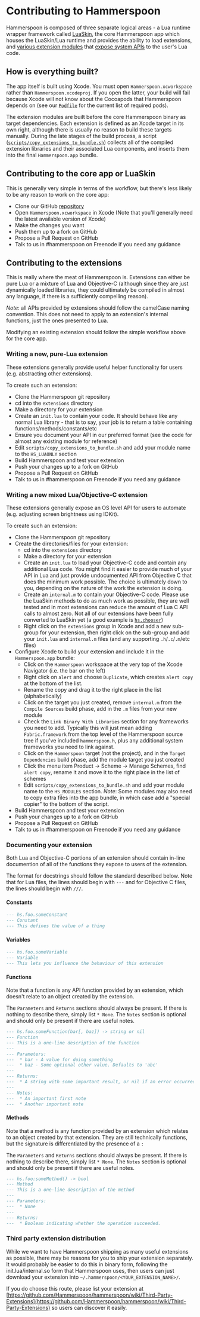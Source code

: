 # Contributing to Hammerspoon

Hammerspoon is composed of three separate logical areas - a Lua runtime wrapper framework called [LuaSkin](http://www.hammerspoon.org/docs/LuaSkin/Classes/LuaSkin/index.html#), the core Hammerspoon app which houses the LuaSkin/Lua runtime and provides the ability to load extensions, and [various extension modules](https://github.com/Hammerspoon/hammerspoon/tree/master/extensions) that [expose system APIs](http://www.hammerspoon.org/docs/) to the user's Lua code.

## How is everything built?

The app itself is built using Xcode. You must open `Hammerspoon.xcworkspace` rather than `Hammerspoon.xcodeproj`. If you open the latter, your build will fail because Xcode will not know about the Cocoapods that Hammerspoon depends on (see our [`Podfile`](https://github.com/Hammerspoon/hammerspoon/blob/master/Podfile) for the current list of required pods).

The extension modules are built before the core Hammerspoon binary as target dependencies. Each extension is defined as an Xcode target in its own right, although there is usually no reason to build these targets manually. During the late stages of the build process, a script ([`scripts/copy_extensions_to_bundle.sh`](https://github.com/Hammerspoon/hammerspoon/blob/master/scripts/copy_extensions_to_bundle.sh)) collects all of the compiled extension libraries and their associated Lua components, and inserts them into the final `Hammerspoon.app` bundle.

## Contributing to the core app or LuaSkin
This is generally very simple in terms of the workflow, but there's less likely to be any reason to work on the core app:

* Clone our GitHub [repository](https://github.com/Hammerspoon/hammerspoon)
* Open `Hammerspoon.xcworkspace` in Xcode (Note that you'll generally need the latest available version of Xcode)
* Make the changes you want
* Push them up to a fork on GitHub
* Propose a Pull Request on GitHub
* Talk to us in #hammerspoon on Freenode if you need any guidance

## Contributing to the extensions

This is really where the meat of Hammerspoon is. Extensions can either be pure Lua or a mixture of Lua and Objective-C (although since they are just dynamically loaded libraries, they could ultimately be compiled in almost any language, if there is a sufficiently compelling reason).

*Note*: all APIs provided by extensions should follow the camelCase naming convention. This does not need to apply to an extension's internal functions, just the ones presented to Lua.

Modifying an existing extension should follow the simple workflow above for the core app.

### Writing a new, pure-Lua extension ###

These extensions generally provide useful helper functionality for users (e.g. abstracting other extensions).

To create such an extension:

* Clone the Hammerspoon git repository
* cd into the `extensions` directory
* Make a directory for your extension
* Create an `init.lua` to contain your code. It should behave like any normal Lua library - that is to say, your job is to return a table containing functions/methods/constants/etc
* Ensure you document your API in our preferred format (see the code for almost any existing module for reference)
* Edit `scripts/copy_extensions_to_bundle.sh` and add your module name to the `HS_LUAONLY` section
* Build Hammerspoon and test your extension
* Push your changes up to a fork on GitHub
* Propose a Pull Request on GitHub
* Talk to us in #hammerspoon on Freenode if you need any guidance

### Writing a new mixed Lua/Objective-C extension ###

These extensions generally expose an OS level API for users to automate (e.g. adjusting screen brightness using IOKit).

To create such an extension:

* Clone the Hammerspoon git repository
* Create the directories/files for your extension:
  * cd into the `extensions` directory
  * Make a directory for your extension
  * Create an `init.lua` to load your Objective-C code and contain any additional Lua code. You might find it easier to provide much of your API in Lua and just provide undocumented API from Objective C that does the minimum work possible. The choice is ultimately down to you, depending on the nature of the work the extension is doing.
  * Create an `internal.m` to contain your Objective-C code. Please use the LuaSkin methods to do as much work as possible, they are well tested and in most extensions can reduce the amount of Lua C API calls to almost zero. Not all of our extensions have been fully converted to LuaSkin yet (a good example is [`hs.chooser`](https://github.com/Hammerspoon/hammerspoon/blob/master/extensions/chooser/internal.m))
  * Right click on the `extensions` group in Xcode and add a new sub-group for your extension, then right click on the sub-group and add your `init.lua` and `internal.m` files (and any supporting `.h`/`.c`/`.m`/etc files)
* Configure Xcode to build your extension and include it in the `Hammerspoon.app` bundle:
  * Click on the `Hammerspoon` workspace at the very top of the Xcode Navigator (i.e. the bar on the left)
  * Right click on `alert` and choose `Duplicate`, which creates `alert copy` at the bottom of the list.
  * Rename the copy and drag it to the right place in the list (alphabetically)
  * Click on the target you just created, remove `internal.m` from the `Compile Sources` build phase, add in the `.m` files from your new module
  * Check the `Link Binary With Libraries` section for any frameworks you need to add. Typically this will just mean adding `Fabric.framework` from the top level of the Hammerspoon source tree if you've included `hammerspoon.h`, plus any additional system frameworks you need to link against.
  * Click on the `Hammerspoon` target (not the project), and in the `Target Dependencies` build phase, add the module target you just created
  * Click the menu item Product → Scheme → Manage Schemes, find `alert copy`, rename it and move it to the right place in the list of schemes
  * Edit `scripts/copy_extensions_to_bundle.sh` and add your module name to the `HS_MODULES` section. *Note*: Some modules may also need to copy extra files into the app bundle, in which case add a "special copier" to the bottom of the script.
* Build Hammerspoon and test your extension
* Push your changes up to a fork on GitHub
* Propose a Pull Request on GitHub
* Talk to us in #hammerspoon on Freenode if you need any guidance

### Documenting your extension

Both Lua and Objective-C portions of an extension should contain in-line documention of all of the functions they expose to users of the extension.

The format for docstrings should follow the standard described below. Note that for Lua files, the lines should begin with `---` and for Objective C files, the lines should begin with `///`.

#### Constants

```lua
--- hs.foo.someConstant
--- Constant
--- This defines the value of a thing
```

#### Variables

```lua
--- hs.foo.someVariable
--- Variable
--- This lets you influence the behaviour of this extension
```

#### Functions

Note that a function is any API function provided by an extension, which doesn't relate to an object created by the extension.

The `Parameters` and `Returns` sections should always be present. If there is nothing to describe there, simply list `* None`. The `Notes` section is optional and should only be present if there are useful notes.

```lua
--- hs.foo.someFunction(bar[, baz]) -> string or nil
--- Function
--- This is a one-line description of the function
---
--- Parameters:
---  * bar - A value for doing something
---  * baz - Some optional other value. Defaults to 'abc'
---
--- Returns:
---  * A string with some important result, or nil if an error occurred
---
--- Notes:
---  * An important first note
---  * Another important note
```

#### Methods

Note that a method is any function provided by an extension which relates to an object created by that extension. They are still technically functions, but the signature is differentiated by the presence of a `:`

The `Parameters` and `Returns` sections should always be present. If there is nothing to describe there, simply list `* None`. The `Notes` section is optional and should only be present if there are useful notes.

```lua
--- hs.foo:someMethod() -> bool
--- Method
--- This is a one-line description of the method
---
--- Parameters:
---  * None
---
--- Returns:
---  * Boolean indicating whether the operation succeeded.
```

### Third party extension distribution

While we want to have Hammerspoon shipping as many useful extensions as possible, there may be reasons for you to ship your extension separately. It would probably be easier to do this in binary form, following the init.lua/internal.so form that Hammerspoon uses, then users can just download your extension into `~/.hammerspoon/<YOUR_EXTENSION_NAME>/`.

If you do choose this route, please list your extension at [https://github.com/Hammerspoon/hammerspoon/wiki/Third-Party-Extensions](https://github.com/Hammerspoon/hammerspoon/wiki/Third-Party-Extensions) so users can discover it easily.
